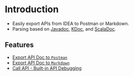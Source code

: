 # Introduction

- Easily export APIs from IDEA to Postman or Markdown.
- Parsing based on [Javadoc](./docs.md#Javadoc), [KDoc](./docs.md#KDoc), and [ScalaDoc](./docs.md#ScalaDoc).

## Features

- [Export API Doc to `Postman`](export2postman.md)
- [Export API Doc to `Markdown`](export2markdown.md)
- [Call API - Built-in API Debugging](call.md)

